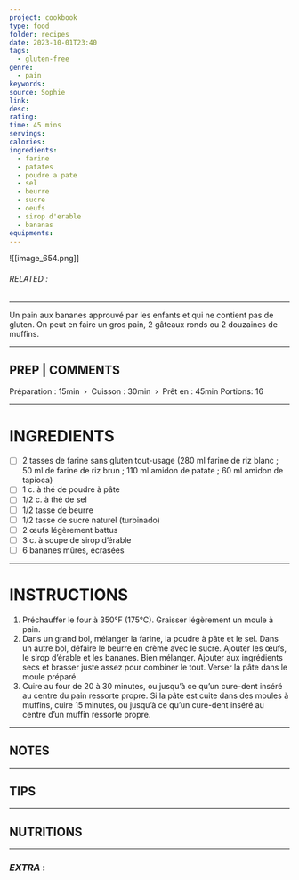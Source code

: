```yaml
---
project: cookbook
type: food
folder: recipes
date: 2023-10-01T23:40
tags:
  - gluten-free
genre:
  - pain
keywords: 
source: Sophie
link: 
desc: 
rating: 
time: 45 mins
servings: 
calories: 
ingredients:
  - farine
  - patates
  - poudre a pate
  - sel
  - beurre
  - sucre
  - oeufs
  - sirop d'erable
  - bananas
equipments:
---
```


![[image_654.png]]
###### *RELATED* : 
---
Un pain aux bananes approuvé par les enfants et qui ne contient pas de gluten. On peut en faire un gros pain, 2 gâteaux ronds ou 2 douzaines de muffins.

---
## PREP | COMMENTS

Préparation : 15min  ›  Cuisson : 30min  ›  Prêt en : 45min
Portions: 16

---
# INGREDIENTS

- [ ] 2 tasses de farine sans gluten tout-usage (280 ml farine de riz blanc ; 50 ml de farine de riz brun ; 110 ml amidon de patate ; 60 ml amidon de tapioca)
- [ ] 1 c. à thé de poudre à pâte
- [ ] 1/2 c. à thé de sel
- [ ] 1/2 tasse de beurre
- [ ] 1/2 tasse de sucre naturel (turbinado)
- [ ] 2 œufs légèrement battus
- [ ] 3 c. à soupe de sirop d’érable
- [ ] 6 bananes mûres, écrasées

---
# INSTRUCTIONS

1. Préchauffer le four à 350°F (175°C). Graisser légèrement un moule à pain.
2. Dans un grand bol, mélanger la farine, la poudre à pâte et le sel. Dans un autre bol, défaire le beurre en crème avec le sucre. Ajouter les œufs, le sirop d’érable et les bananes. Bien mélanger. Ajouter aux ingrédients secs et brasser juste assez pour combiner le tout. Verser la pâte dans le moule préparé.
3. Cuire au four de 20 à 30 minutes, ou jusqu’à ce qu’un cure-dent inséré au centre du pain ressorte propre. Si la pâte est cuite dans des moules à muffins, cuire 15 minutes, ou jusqu’à ce qu’un cure-dent inséré au centre d’un muffin ressorte propre.

---
## NOTES



---
## TIPS



---
## NUTRITIONS



---
### *EXTRA* :



